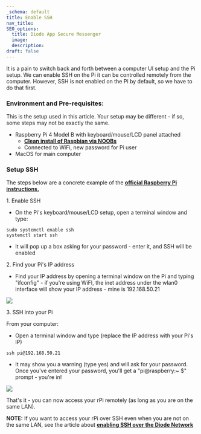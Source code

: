```yaml
---
_schema: default
title: Enable SSH
nav_title:
SEO_options:
  title: Diode App Secure Messenger
  image:
  description:
draft: false
---
```

It is a pain to switch back and forth between a computer UI setup and the Pi setup. We can enable SSH on the Pi it can be controlled remotely from the computer. However, SSH is not enabled on the Pi by default, so we have to do that first.

### **Environment and Pre-requisites:**

This is the setup used in this article. Your setup may be different - if so, some steps may not be exactly the same.‌

* Raspberry Pi 4 Model B with keyboard/mouse/LCD panel attached
  * [**Clean install of Raspbian via NOOBs**](https://projects.raspberrypi.org/en/projects/noobs-install)
  * Connected to WiFi, new password for Pi user
* MacOS for main computer

### **Setup SSH**

The steps below are a concrete example of the [**official Raspberry Pi instructions.**](https://www.raspberrypi.org/documentation/remote-access/ssh/)

1\. Enable SSH

* On the Pi's keyboard/mouse/LCD setup, open a terminal window and type:

```
sudo systemctl enable ssh
systemctl start ssh
```

* It will pop up a box asking for your password - enter it, and SSH will be enabled

2\. Find your Pi's IP address

* Find your IP address by opening a terminal window on the Pi and typing "ifconfig" - if you're using WiFI, the inet address under the wlan0 interface will show your IP address - mine is 192.168.50.21

![](https://files.helpdocs.io/qwk5dmv7m8/articles/knnulxk898/1600955342024/image.png)

3\. SSH into your Pi

From your computer:

* Open a terminal window and type (replace the IP address with your Pi's IP)

```
ssh pi@192.168.50.21
```

* It may show you a warning (type yes) and will ask for your password. Once you've entered your password, you'll get a "pi@raspberry:~ $" prompt - you're in!

![](https://files.helpdocs.io/qwk5dmv7m8/articles/knnulxk898/1600955364662/image.png)

That's it - you can now access your rPi remotely (as long as you are on the same LAN).

**NOTE:** If you want to access your rPi over SSH even when you are not on the same LAN, see the article about [**enabling SSH over the Diode Network**](https://support.diode.io/article/ub9xrruimv)